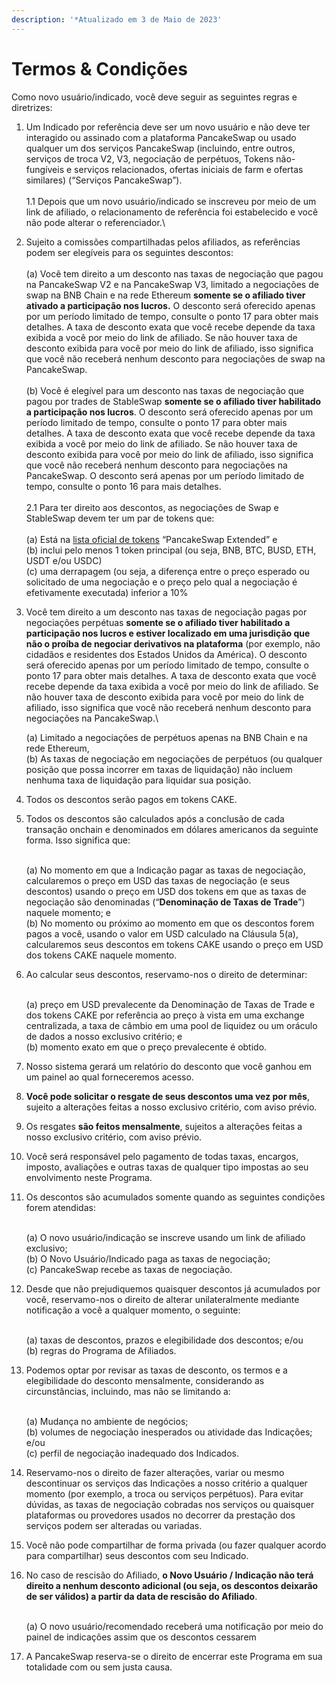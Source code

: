 ```yaml
---
description: '*Atualizado em 3 de Maio de 2023'
---
```


# Termos & Condições

Como novo usuário/indicado, você deve seguir as seguintes regras e diretrizes:&#x20;

1. Um Indicado por referência deve ser um novo usuário e não deve ter interagido ou assinado com a plataforma PancakeSwap ou usado qualquer um dos serviços PancakeSwap (incluindo, entre outros, serviços de troca V2, V3, negociação de perpétuos, Tokens não-fungíveis e serviços relacionados, ofertas iniciais de farm e ofertas similares) (“Serviços PancakeSwap”).\
   \
   1.1 Depois que um novo usuário/indicado se inscreveu por meio de um link de afiliado, o relacionamento de referência foi estabelecido e você não pode alterar o referenciador.\

2. Sujeito a comissões compartilhadas pelos afiliados, as referências podem ser elegíveis para os seguintes descontos:\
   \
   (a) Você tem direito a um desconto nas taxas de negociação que pagou na PancakeSwap V2 e na PancakeSwap V3, limitado a negociações de swap na BNB Chain e na rede Ethereum **somente se o afiliado tiver ativado a participação nos lucros.** O desconto será oferecido apenas por um período limitado de tempo, consulte o ponto 17 para obter mais detalhes. A taxa de desconto exata que você recebe depende da taxa exibida a você por meio do link de afiliado. Se não houver taxa de desconto exibida para você por meio do link de afiliado, isso significa que você não receberá nenhum desconto para negociações de swap na PancakeSwap.\
   \
   (b) Você é elegível para um desconto nas taxas de negociação que pagou por trades de StableSwap **somente se o afiliado tiver habilitado a participação nos lucros**. O desconto será oferecido apenas por um período limitado de tempo, consulte o ponto 17 para obter mais detalhes. A taxa de desconto exata que você recebe depende da taxa exibida a você por meio do link de afiliado. Se não houver taxa de desconto exibida para você por meio do link de afiliado, isso significa que você não receberá nenhum desconto para negociações na PancakeSwap. O desconto será apenas por um período limitado de tempo, consulte o ponto 16 para mais detalhes.\
   \
   2.1 Para ter direito aos descontos, as negociações de Swap e StableSwap devem ter um par de tokens que:\
   \
   (a) Está na [lista oficial de tokens](https://tokenlists.org/token-list?url=https://tokens.pancakeswap.finance/pancakeswap-extended.json\)) “PancakeSwap Extended” e \
   (b) inclui pelo menos 1 token principal (ou seja, BNB, BTC, BUSD, ETH, USDT e/ou USDC) \
   (c) uma derrapagem (ou seja, a diferença entre o preço esperado ou solicitado de uma negociação e o preço pelo qual a negociação é efetivamente executada) inferior a 10%
3.  Você tem direito a um desconto nas taxas de negociação pagas por negociações perpétuas **somente se o afiliado tiver habilitado a participação nos lucros e estiver localizado em uma jurisdição que não o proíba de negociar derivativos na plataforma** (por exemplo, não cidadãos e residentes dos Estados Unidos da América). O desconto será oferecido apenas por um período limitado de tempo, consulte o ponto 17 para obter mais detalhes. A taxa de desconto exata que você recebe depende da taxa exibida a você por meio do link de afiliado. Se não houver taxa de desconto exibida para você por meio do link de afiliado, isso significa que você não receberá nenhum desconto para negociações na PancakeSwap.\


    (a) Limitado a negociações de perpétuos apenas na BNB Chain e na rede Ethereum, \
    (b) As taxas de negociação em negociações de perpétuos (ou qualquer posição que possa incorrer em taxas de liquidação) não incluem nenhuma taxa de liquidação para liquidar sua posição.
4. Todos os descontos serão pagos em tokens CAKE.
5.  Todos os descontos são calculados após a conclusão de cada transação onchain e denominados em dólares americanos da seguinte forma. Isso significa que:

    \
    (a) No momento em que a Indicação pagar as taxas de negociação, calcularemos o preço em USD das taxas de negociação (e seus descontos) usando o preço em USD dos tokens em que as taxas de negociação são denominadas (“**Denominação de Taxas de Trade**”) naquele momento; e \
    (b) No momento ou próximo ao momento em que os descontos forem pagos a você, usando o valor em USD calculado na Cláusula 5(a), calcularemos seus descontos em tokens CAKE usando o preço em USD dos tokens CAKE naquele momento.


6.  Ao calcular seus descontos, reservamo-nos o direito de determinar:

    \
    (a) preço em USD prevalecente da Denominação de Taxas de Trade e dos tokens CAKE por referência ao preço à vista em uma exchange centralizada, a taxa de câmbio em uma pool de liquidez ou um oráculo de dados a nosso exclusivo critério; e \
    (b) momento exato em que o preço prevalecente é obtido.


7.  Nosso sistema gerará um relatório do desconto que você ganhou em um painel ao qual forneceremos acesso.


8.  **Você pode solicitar o resgate de seus descontos uma vez por mês**, sujeito a alterações feitas a nosso exclusivo critério, com aviso prévio.


9.  Os resgates **são feitos mensalmente**, sujeitos a alterações feitas a nosso exclusivo critério, com aviso prévio.


10. Você será responsável pelo pagamento de todas taxas, encargos, imposto, avaliações e outras taxas de qualquer tipo impostas ao seu envolvimento neste Programa.


11. Os descontos são acumulados somente quando as seguintes condições forem atendidas:

    \
    (a) O novo usuário/indicação se inscreve usando um link de afiliado exclusivo; \
    (b) O Novo Usuário/Indicado paga as taxas de negociação;  \
    (c) PancakeSwap recebe as taxas de negociação.
12. Desde que não prejudiquemos quaisquer descontos já acumulados por você, reservamo-nos o direito de alterar unilateralmente mediante notificação a você a qualquer momento, o seguinte:

    \
    (a) taxas de descontos, prazos e elegibilidade dos descontos; e/ou \
    (b) regras do Programa de Afiliados.&#x20;
13. Podemos optar por revisar as taxas de desconto, os termos e a elegibilidade do desconto mensalmente, considerando as circunstâncias, incluindo, mas não se limitando a:

    \
    (a) Mudança no ambiente de negócios; \
    (b) volumes de negociação inesperados ou atividade das Indicações; e/ou \
    (c) perfil de negociação inadequado dos Indicados.


14. Reservamo-nos o direito de fazer alterações, variar ou mesmo descontinuar os serviços das Indicações a nosso critério a qualquer momento (por exemplo, a troca ou serviços perpétuos). Para evitar dúvidas, as taxas de negociação cobradas nos serviços ou quaisquer plataformas ou provedores usados no decorrer da prestação dos serviços podem ser alteradas ou variadas.
15. Você não pode compartilhar de forma privada (ou fazer qualquer acordo para compartilhar) seus descontos com seu Indicado.


16. No caso de rescisão do Afiliado, **o Novo Usuário / Indicação não terá direito a nenhum desconto adicional (ou seja, os descontos deixarão de ser válidos) a partir da data de rescisão do Afiliado**.

    \
    (a) O novo usuário/recomendado receberá uma notificação por meio do painel de indicações assim que os descontos cessarem


17. A PancakeSwap reserva-se o direito de encerrar este Programa em sua totalidade com ou sem justa causa.

